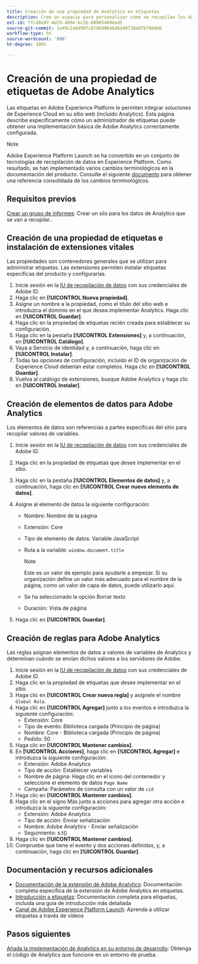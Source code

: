 ```yaml
---
title: Creación de una propiedad de Analytics en etiquetas
description: Cree un espacio para personalizar cómo se recopilan los datos mediante etiquetas.
exl-id: ffcd8e97-4d29-489e-bc2b-88805400dad5
source-git-commit: 1a49c2a6d90fc670bd0646d6d40738a87b74b8eb
workflow-type: ht
source-wordcount: '608'
ht-degree: 100%

---
```


# Creación de una propiedad de etiquetas de Adobe Analytics

Las etiquetas en Adobe Experience Platform le permiten integrar soluciones de Experience Cloud en su sitio web (incluido Analytics). Esta página describe específicamente cómo un administrador de etiquetas puede obtener una implementación básica de Adobe Analytics correctamente configurada.

>[!NOTE]
>Adobe Experience Platform Launch se ha convertido en un conjunto de tecnologías de recopilación de datos en Experience Platform. Como resultado, se han implementado varios cambios terminológicos en la documentación del producto. Consulte el siguiente [documento](https://experienceleague.adobe.com/docs/experience-platform/tags/term-updates.html?lang=es) para obtener una referencia consolidada de los cambios terminológicos.

## Requisitos previos

[Crear un grupo de informes](/help/admin/c-manage-report-suites/c-new-report-suite/t-create-a-report-suite.md): Crear un silo para los datos de Analytics que se van a recopilar..

## Creación de una propiedad de etiquetas e instalación de extensiones vitales

Las propiedades son contenedores generales que se utilizan para administrar etiquetas. Las extensiones permiten instalar etiquetas específicas del producto y configurarlas.

1. Inicie sesión en la [IU de recopilación de datos](https://experience.adobe.com/data-collection) con sus credenciales de Adobe ID.
1. Haga clic en **[!UICONTROL Nueva propiedad]**.
1. Asigne un nombre a la propiedad, como el título del sitio web e introduzca el dominio en el que desea implementar Analytics. Haga clic en **[!UICONTROL Guardar]**.
1. Haga clic en la propiedad de etiquetas recién creada para establecer su configuración.
1. Haga clic en la pestaña **[!UICONTROL Extensiones]** y, a continuación, en **[!UICONTROL Catálogo]**.
1. Vaya a Servicio de identidad y, a continuación, haga clic en **[!UICONTROL Instalar]**.
1. Todas las opciones de configuración, incluido el ID de organización de Experience Cloud deberían estar completos. Haga clic en **[!UICONTROL Guardar]**.
1. Vuelva al catálogo de extensiones, busque Adobe Analytics y haga clic en **[!UICONTROL Instalar]**.

## Creación de elementos de datos para Adobe Analytics

Los elementos de datos son referencias a partes específicas del sitio para recopilar valores de variables.

1. Inicie sesión en la [IU de recopilación de datos](https://experience.adobe.com/data-collection) con sus credenciales de Adobe ID.
1. Haga clic en la propiedad de etiquetas que desee implementar en el sitio.
1. Haga clic en la pestaña **[!UICONTROL Elementos de datos]** y, a continuación, haga clic en **[!UICONTROL Crear nuevo elemento de datos]**.
1. Asigne al elemento de datos la siguiente configuración:

   * Nombre: Nombre de la página
   * Extensión: Core
   * Tipo de elemento de datos: Variable JavaScript
   * Ruta a la variable: `window.document.title`

      >[!NOTE]
      >
      >Este es un valor de ejemplo para ayudarle a empezar. Si su organización define un valor más adecuado para el nombre de la página, como un valor de capa de datos, puede utilizarlo aquí.
   * Se ha seleccionado la opción Borrar texto
   * Duración: Vista de página
1. Haga clic en **[!UICONTROL Guardar]**.

## Creación de reglas para Adobe Analytics

Las reglas asignan elementos de datos a valores de variables de Analytics y determinan cuándo se envían dichos valores a los servidores de Adobe.

1. Inicie sesión en la [IU de recopilación de datos](https://experience.adobe.com/data-collection) con sus credenciales de Adobe ID.
1. Haga clic en la propiedad de etiquetas que desee implementar en el sitio.
1. Haga clic en **[!UICONTROL Crear nueva regla]** y asígnele el nombre `Global Rule`.
1. Haga clic en **[!UICONTROL Agregar]** junto a los eventos e introduzca la siguiente configuración:
   * Extensión: Core
   * Tipo de evento: Biblioteca cargada (Principio de página)
   * Nombre: Core - Biblioteca cargada (Principio de página)
   * Pedido: 50
1. Haga clic en **[!UICONTROL Mantener cambios]**.
1. En **[!UICONTROL Acciones]**, haga clic en **[!UICONTROL Agregar]** e introduzca la siguiente configuración:
   * Extensión: Adobe Analytics
   * Tipo de acción: Establecer variables
   * Nombre de página: Haga clic en el icono del contenedor y seleccione el elemento de datos `Page Name`
   * Campaña: Parámetro de consulta con un valor de `cid`
1. Haga clic en **[!UICONTROL Mantener cambios]**.
1. Haga clic en el signo Más junto a acciones para agregar otra acción e introduzca la siguiente configuración:
   * Extensión: Adobe Analytics
   * Tipo de acción: Enviar señalización
   * Nombre: Adobe Analytics - Enviar señalización
   * Seguimiento: s.t()
1. Haga clic en **[!UICONTROL Mantener cambios]**.
1. Compruebe que tiene el evento y dos acciones definidas, y, a continuación, haga clic en **[!UICONTROL Guardar]**.

## Documentación y recursos adicionales

* [Documentación de la extensión de Adobe Analytics](https://experienceleague.adobe.com/docs/experience-platform/tags/extensions/adobe/analytics/overview.html?lang=es): Documentación completa específica de la extensión de Adobe Analytics en etiquetas.
* [Introducción a etiquetas](https://experienceleague.adobe.com/docs/experience-platform/tags/get-started/quick-start.html?lang=es): Documentación completa para etiquetas, incluida una guía de introducción más detallada
* [Canal de Adobe Experience Platform Launch](https://experienceleague.adobe.com/?tag=Launch&amp;lang=es#recommended/solutions/experience-platform): Aprenda a utilizar etiquetas a través de vídeos

## Pasos siguientes

[Añada la implementación de Analytics en su entorno de desarrollo](deploy-dev.md): Obtenga el código de Analytics que funcione en un entorno de prueba.

